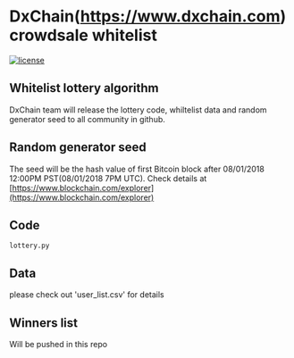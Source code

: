 # DxChain(https://www.dxchain.com) crowdsale whitelist 

[![license](https://img.shields.io/github/license/mashape/apistatus.svg?style=flat-square)](https://opensource.org/licenses/MIT)

## Whitelist lottery algorithm

DxChain team will release the lottery code, whiltelist data and random generator seed to all community in github.

## Random generator seed

The seed will be the hash value of first Bitcoin block after 08/01/2018 12:00PM PST(08/01/2018 7PM UTC).  Check details at [https://www.blockchain.com/explorer](https://www.blockchain.com/explorer)

## Code
```
lottery.py
```


## Data
please check out 'user_list.csv' for details

## Winners list
Will be pushed in this repo